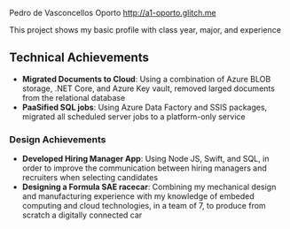 Pedro de Vasconcellos Oporto
http://a1-oporto.glitch.me

This project shows my basic profile with class year, major, and experience

## Technical Achievements
- **Migrated Documents to Cloud**: Using a combination of Azure BLOB storage, .NET Core, and Azure Key vault, removed larged documents from the relational database
- **PaaSified SQL jobs**: Using Azure Data Factory and SSIS packages, migrated all scheduled server jobs to a platform-only service

### Design Achievements
- **Developed Hiring Manager App**: Using Node JS, Swift, and SQL, in order to improve the communication between hiring managers and recruiters when selecting candidates
- **Designing a Formula SAE racecar**: Combining my mechanical design and manufacturing experience with my knowledge of embeded computing and cloud technologies, in a team of 7, to produce from scratch a digitally connected car